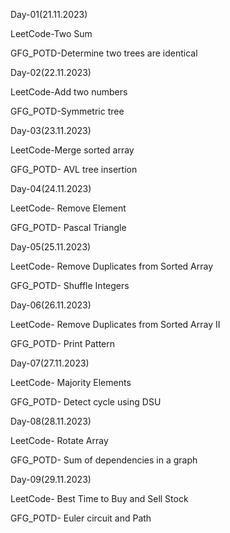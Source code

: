 Day-01(21.11.2023)

LeetCode-Two Sum

GFG_POTD-Determine two trees are identical

Day-02(22.11.2023)

LeetCode-Add two numbers

GFG_POTD-Symmetric tree

Day-03(23.11.2023)

LeetCode-Merge sorted array

GFG_POTD- AVL tree insertion

Day-04(24.11.2023)

LeetCode- Remove Element

GFG_POTD- Pascal Triangle

Day-05(25.11.2023)

LeetCode- Remove Duplicates from Sorted Array

GFG_POTD- Shuffle Integers

Day-06(26.11.2023)

LeetCode- Remove Duplicates from Sorted Array II

GFG_POTD- Print Pattern

Day-07(27.11.2023)

LeetCode- Majority Elements

GFG_POTD- Detect cycle using DSU 

Day-08(28.11.2023)

LeetCode- Rotate Array

GFG_POTD- Sum of dependencies in a graph

Day-09(29.11.2023)

LeetCode- Best Time to Buy and Sell Stock

GFG_POTD- Euler circuit and Path
